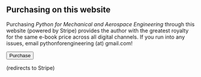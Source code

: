 ## Purchasing on this website

Purchasing *Python for Mechanical and Aerospace Engineering* through this website (powered by Stripe) provides the author with the greatest royalty for the same e-book price across all digital channels. If you run into any issues, email pythonforengineering (at) gmail.com!

<!-- Begin Stripe Checkout Form -->
<link rel="icon" href="favicon.ico" type="image/x-icon" />
<link rel="stylesheet" href="css/normalize.css" />
<link rel="stylesheet" href="css/global.css" />
<!-- Load Stripe.js on your website. -->
<script src="https://js.stripe.com/v3/"></script>

<button data-checkout-mode="payment" data-price-id="price_1I2oiAAzc86QT0MIyKA6vxl5" class="button">Purchase</button>
<p>(redirects to Stripe)</p>
<div id="error-message"></div>
<script>
// Replace with your own publishable key: https://dashboard.stripe.com/test/apikeys
var PUBLISHABLE_KEY = 'pk_live_51I2oSGAzc86QT0MI3vQRJs3cJGOaACRybp5nAQrVqXPoJp9r5SF3NJiR12pzTTy7AH8MpFusKMBKP6Zg6XjpvTEw00DTFyVjUX';
// Replace with the domain you want your users to be redirected back to after payment
var DOMAIN = location.href.replace(/[^/]*$/, '');


var stripe = Stripe(PUBLISHABLE_KEY);

// Handle any errors from Checkout
var handleResult = function (result) {
  if (result.error) {
     var displayError = document.getElementById('error-message');
      displayError.textContent = result.error.message;
        }
};

document.querySelectorAll('button').forEach(function (button) {
        button.addEventListener('click', function (e) {
          var mode = e.target.dataset.checkoutMode;
          var priceId = e.target.dataset.priceId;
          var items = [{ price: priceId, quantity: 1 }];

// Make the call to Stripe.js to redirect to the checkout page
// with the sku or plan ID.
stripe
            .redirectToCheckout({
              mode: mode,
              lineItems: items,
              successUrl:
                DOMAIN + 'success.html?session_id={CHECKOUT_SESSION_ID}',
              cancelUrl:
                DOMAIN + 'canceled.html?session_id={CHECKOUT_SESSION_ID}',
            })
            .then(handleResult);
        });
      });
</script>
